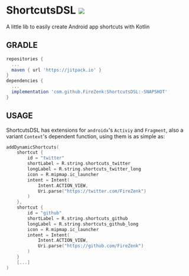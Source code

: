 # ShortcutsDSL [![](https://jitpack.io/v/FireZenk/ShortcutsDSL.svg)](https://jitpack.io/#FireZenk/ShortcutsDSL)

A little lib to easily create Android app shortcuts with Kotlin

## GRADLE

```groovy
repositories {
  ...
  maven { url 'https://jitpack.io' }
}
dependencies {
  ...
  implementation 'com.github.FireZenk:ShortcutsDSL:-SNAPSHOT'
}
```

## USAGE

ShortcutsDSL has extensions for `androidx`'s `Activiy` and `Fragment`, also a variant `Context`'s dependent function, using them is as simple as:

```kotlin
addDynamicShortcuts(
    shortcut {
        id = "twitter"
        shortLabel = R.string.shortcuts_twitter
        longLabel = R.string.shortcuts_twitter_long
        icon = R.mipmap.ic_launcher
        intent = Intent(
            Intent.ACTION_VIEW,
            Uri.parse("https://twitter.com/FireZenk")
        )
    },
    shortcut {
        id = "github"
        shortLabel = R.string.shortcuts_github
        longLabel = R.string.shortcuts_github_long
        icon = R.mipmap.ic_launcher
        intent = Intent(
            Intent.ACTION_VIEW,
            Uri.parse("https://github.com/FireZenk")
        )
    }
    [...]
)
```
